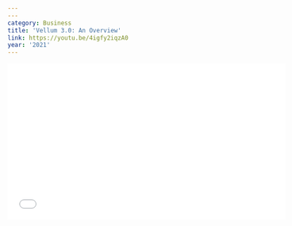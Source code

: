 ```yaml
---
---
category: Business
title: 'Vellum 3.0: An Overview'
link: https://youtu.be/4igfy2iqzA0
year: '2021'
---
```

<iframe width="560" height="315" src="{{ page.link }}" frameborder="0" allowfullscreen></iframe>
